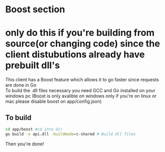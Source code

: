 # Boost section
# only do this if you're building from source(or changing code) since the client distubutions already have prebuilt dll's
<p>This client has a Boost feature which allows it to go faster since requests are done in Go<br/>
To build the .dll files necessary you need GCC and Go installed on your windows pc (Boost is only avalible on windows only if you're on linux or mac please disable boost on app/config.json)
</p>

## To build

```bash
cd app/boost #cd into dir
go build -o api.dll -buildmode=c-shared # Build dll files
```
Then you're done!